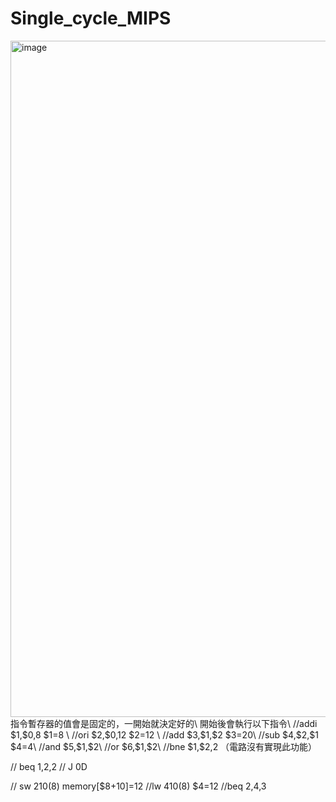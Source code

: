 # Single_cycle_MIPS
<img width="1931" height="1082" alt="image" src="https://github.com/user-attachments/assets/10642aa7-d86f-485c-9c29-07f06b3a97e6" />
指令暫存器的值會是固定的，一開始就決定好的\
開始後會執行以下指令\
//addi $1,$0,8 $1=8   \     
//ori $2,$0,12 $2=12    \  
//add $3,$1,$2 $3=20\
//sub $4,$2,$1 $4=4\
//and $5,$1,$2\
//or $6,$1,$2\
//bne $1,$2,2 （電路沒有實現此功能）                                     
                                                  
                                                  
// beq $1,$2,2
// J 0D
                                                  
                                                  
// sw $2 10($8) memory[$8+10]=12
//lw $4 10($8) $4=12
//beq $2,$4,3
